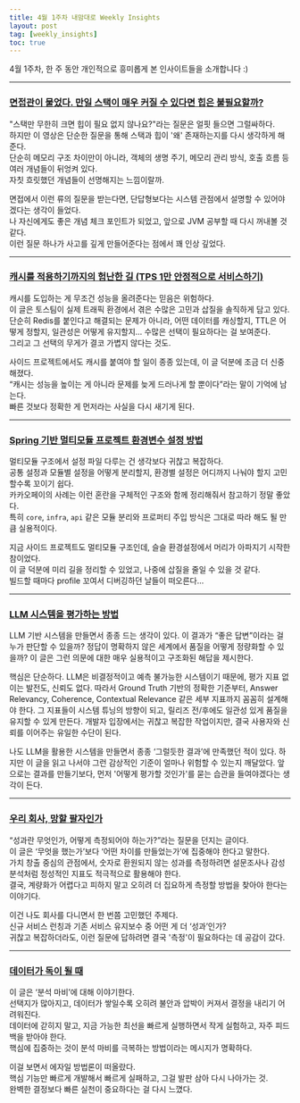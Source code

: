 ```yaml
---
title: 4월 1주차 내맘대로 Weekly Insights
layout: post
tag: [weekly_insights]
toc: true
---
```


4월 1주차, 한 주 동안 개인적으로 흥미롭게 본 인사이트들을 소개합니다 :)

---

### [면접관이 물었다. 만일 스택이 매우 커질 수 있다면 힙은 불필요할까?](https://youtu.be/9TSojdIr8Q0?si=GZPrvF-jMwk2XkNe)

"스택만 무한히 크면 힙이 필요 없지 않나요?"라는 질문은 얼핏 들으면 그럴싸하다.  
하지만 이 영상은 단순한 질문을 통해 스택과 힙이 '왜' 존재하는지를 다시 생각하게 해준다.  
단순히 메모리 구조 차이만이 아니라, 객체의 생명 주기, 메모리 관리 방식, 호출 흐름 등 여러 개념들이 뒤엉켜 있다.  
자칫 흐릿했던 개념들이 선명해지는 느낌이랄까.

면접에서 이런 류의 질문을 받는다면, 단답형보다는 시스템 관점에서 설명할 수 있어야겠다는 생각이 들었다.  
나 자신에게도 좋은 개념 체크 포인트가 되었고, 앞으로 JVM 공부할 때 다시 꺼내볼 것 같다.  
이런 질문 하나가 사고를 깊게 만들어준다는 점에서 꽤 인상 깊었다.

---

### [캐시를 적용하기까지의 험난한 길 (TPS 1만 안정적으로 서비스하기)](https://toss.tech/article/34481)

캐시를 도입하는 게 무조건 성능을 올려준다는 믿음은 위험하다.  
이 글은 토스팀이 실제 트래픽 환경에서 겪은 수많은 고민과 삽질을 솔직하게 담고 있다.  
단순히 Redis를 붙인다고 해결되는 문제가 아니라, 어떤 데이터를 캐싱할지, TTL은 어떻게 정할지, 일관성은 어떻게 유지할지… 수많은 선택이 필요하다는 걸 보여준다.  
그리고 그 선택의 무게가 결코 가볍지 않다는 것도.

사이드 프로젝트에서도 캐시를 붙여야 할 일이 종종 있는데, 이 글 덕분에 조금 더 신중해졌다.  
“캐시는 성능을 높이는 게 아니라 문제를 늦게 드러나게 할 뿐이다”라는 말이 기억에 남는다.  
빠른 것보다 정확한 게 먼저라는 사실을 다시 새기게 된다.

---

### [Spring 기반 멀티모듈 프로젝트 환경변수 설정 방법](https://tech.kakaopay.com/post/spring-multi-module-environment-variable/)

멀티모듈 구조에서 설정 파일 다루는 건 생각보다 귀찮고 복잡하다.  
공통 설정과 모듈별 설정을 어떻게 분리할지, 환경별 설정은 어디까지 나눠야 할지 고민할수록 꼬이기 쉽다.  
카카오페이의 사례는 이런 혼란을 구체적인 구조와 함께 정리해줘서 참고하기 정말 좋았다.  
특히 `core`, `infra`, `api` 같은 모듈 분리와 프로퍼티 주입 방식은 그대로 따라 해도 될 만큼 실용적이다.

지금 사이드 프로젝트도 멀티모듈 구조인데, 슬슬 환경설정에서 머리가 아파지기 시작한 참이었다.  
이 글 덕분에 미리 길을 정리할 수 있었고, 나중에 삽질을 줄일 수 있을 것 같다.  
빌드할 때마다 profile 꼬여서 디버깅하던 날들이 떠오른다…

---

### [LLM 시스템을 평가하는 방법](https://news.hada.io/topic?id=20112)

LLM 기반 시스템을 만들면서 종종 드는 생각이 있다.
이 결과가 “좋은 답변”이라는 걸 누가 판단할 수 있을까? 정답이 명확하지 않은 세계에서 품질을 어떻게 정량화할 수 있을까?
이 글은 그런 의문에 대한 매우 실용적이고 구조화된 해답을 제시한다.

핵심은 단순하다. LLM은 비결정적이고 예측 불가능한 시스템이기 때문에, 평가 지표 없이는 발전도, 신뢰도 없다.
따라서 Ground Truth 기반의 정확한 기준부터, Answer Relevancy, Coherence, Contextual Relevance 같은 세부 지표까지 꼼꼼히 설계해야 한다.
그 지표들이 시스템 튜닝의 방향이 되고, 릴리즈 전/후에도 일관성 있게 품질을 유지할 수 있게 만든다.
개발자 입장에서는 귀찮고 복잡한 작업이지만, 결국 사용자와 신뢰를 이어주는 유일한 수단이 된다.

나도 LLM을 활용한 시스템을 만들면서 종종 ‘그럴듯한 결과’에 만족했던 적이 있다.
하지만 이 글을 읽고 나서야 그런 감상적인 기준이 얼마나 위험할 수 있는지 깨달았다.
앞으로는 결과를 만들기보다, 먼저 '어떻게 평가할 것인가'를 묻는 습관을 들여야겠다는 생각이 든다.

---

### [우리 회사, 망할 팔자인가](https://brunch.co.kr/@elap0627/42)

“성과란 무엇인가, 어떻게 측정되어야 하는가?”라는 질문을 던지는 글이다.  
이 글은 ‘무엇을 했는가’보다 ‘어떤 차이를 만들었는가’에 집중해야 한다고 말한다.  
가치 창출 중심의 관점에서, 숫자로 환원되지 않는 성과를 측정하려면 설문조사나 감성 분석처럼 정성적인 지표도 적극적으로 활용해야 한다.  
결국, 계량화가 어렵다고 피하지 말고 오히려 더 집요하게 측정할 방법을 찾아야 한다는 이야기다.

이건 나도 회사를 다니면서 한 번쯤 고민했던 주제다.  
신규 서비스 런칭과 기존 서비스 유지보수 중 어떤 게 더 ‘성과’인가?  
귀찮고 복잡하더라도, 이런 질문에 답하려면 결국 '측정'이 필요하다는 데 공감이 갔다.

---

### [데이터가 독이 될 때](https://brunch.co.kr/@mh0802/39)

이 글은 ‘분석 마비’에 대해 이야기한다.  
선택지가 많아지고, 데이터가 쌓일수록 오히려 불안과 압박이 커져서 결정을 내리기 어려워진다.  
데이터에 갇히지 말고, 지금 가능한 최선을 빠르게 실행하면서 작게 실험하고, 자주 피드백을 받아야 한다.  
핵심에 집중하는 것이 분석 마비를 극복하는 방법이라는 메시지가 명확하다.

이걸 보면서 에자일 방법론이 떠올랐다.  
핵심 기능만 빠르게 개발해서 빠르게 실패하고, 그걸 발판 삼아 다시 나아가는 것.  
완벽한 결정보다 빠른 실천이 중요하다는 걸 다시 느꼈다.

